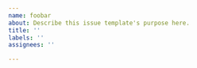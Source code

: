 ```yaml
---
name: foobar
about: Describe this issue template's purpose here.
title: ''
labels: ''
assignees: ''

---
```



